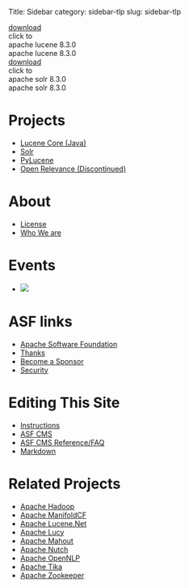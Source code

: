 Title: Sidebar
category: sidebar-tlp
slug: sidebar-tlp

<div class="button-green">
  <a href="core/downloads.html">download</a>
  <div class="flap top">click to</div>
  <div class="flap bottom">apache lucene 8.3.0</div>
</div>
<div class="download-desc">apache lucene 8.3.0</div>
<div class="button-orange">
  <a href="solr/downloads.html?">download</a>
  <div class="flap top">click to</div>
  <div class="flap bottom">apache solr 8.3.0</div>
</div>
<div class="download-desc">apache solr 8.3.0</div>

# Projects
  - [Lucene Core (Java)](/core/)
  - [Solr](./solr/)
  - [PyLucene](./pylucene/)
  - [Open Relevance (Discontinued)](./openrelevance/)

# About
  - [License](https://www.apache.org/licenses/)
  - [Who We are](/whoweare.html)

# Events

  - <a  href="https://www.apache.org/events/current-event.html" target="_blank"><img src="https://www.apache.org/events/current-event-125x125.png"/></a>

# ASF links
  - [Apache Software Foundation](http://www.apache.org)
  - [Thanks](http://www.apache.org/foundation/thanks.html)
  - [Become a Sponsor](http://www.apache.org/foundation/sponsorship.html)
  - [Security](http://www.apache.org/security/)

# Editing This Site

  - [Instructions](/site-instructions.html)
  - [ASF CMS](http://www.apache.org/dev/cms.html)
  - [ASF CMS Reference/FAQ](http://www.apache.org/dev/cmsref.html)
  - [Markdown](http://daringfireball.net/projects/markdown/syntax)

# Related Projects
  - [Apache Hadoop](http://hadoop.apache.org)
  - [Apache ManifoldCF](http://manifoldcf.apache.org/)
  - [Apache Lucene.Net](http://lucenenet.apache.org/)
  - [Apache Lucy](http://lucy.apache.org/)
  - [Apache Mahout](http://mahout.apache.org)
  - [Apache Nutch](http://nutch.apache.org)
  - [Apache OpenNLP](http://opennlp.apache.org/)
  - [Apache Tika](http://tika.apache.org)
  - [Apache Zookeeper](http://zookeeper.apache.org)
